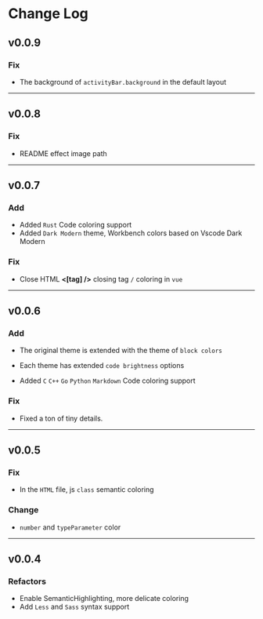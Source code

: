# Change Log

## v0.0.9

### Fix

- The background of `activityBar.background` in the default layout

---

## v0.0.8

### Fix

- README effect image path

---

## v0.0.7

### Add

- Added `Rust` Code coloring support
- Added `Dark Modern` theme, Workbench colors based on Vscode Dark Modern

### Fix

- Close HTML **<[tag] />**  closing tag `/` coloring in `vue`

---

## v0.0.6

### Add

- The original theme is extended with the theme of `block colors`

- Each theme has extended `code brightness` options

- Added `C` `C++` `Go` `Python` `Markdown` Code coloring support

### Fix

- Fixed a ton of tiny details.

---

## v0.0.5

### Fix

- In the `HTML` file, js `class` semantic coloring

### Change

- `number` and `typeParameter` color

---

## v0.0.4

### Refactors

- Enable SemanticHighlighting, more delicate coloring
- Add `Less` and `Sass` syntax support

